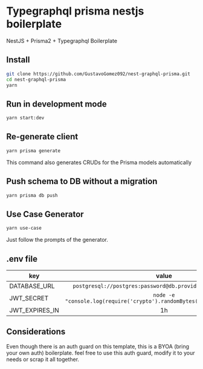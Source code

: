 # Typegraphql prisma nestjs boilerplate

NestJS + Prisma2 + Typegraphql Boilerplate

## Install

```bash
git clone https://github.com/GustavoGomez092/nest-graphql-prisma.git
cd nest-graphql-prisma
yarn
```

## Run in development mode
```bash
yarn start:dev
```

## Re-generate client
```bash
yarn prisma generate
```
This command also generates CRUDs for the Prisma models automatically

## Push schema to DB without a migration
```bash
yarn prisma db push
```

## Use Case Generator
```bash
yarn use-case
```
Just follow the prompts of the generator.

## .env file
| key            |      value                                                                          |
|----------------|:-----------------------------------------------------------------------------------:|
| DATABASE_URL   |  ```postgresql://postgres:password@db.provider.co:5432/postgres```                  |
| JWT_SECRET     |  ```node -e "console.log(require('crypto').randomBytes(32).toString('hex'))"```     |
| JWT_EXPIRES_IN | 1h                                                                                  |

## Considerations
Even though there is an auth guard on this template, this is a BYOA (bring your own auth) boilerplate. feel free to use this auth guard, modify it to your needs or scrap it all together.